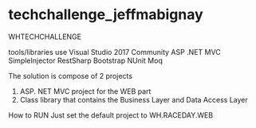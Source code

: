# techchallenge_jeffmabignay
WHTECHCHALLENGE

tools/libraries use
Visual Studio 2017 Community
ASP .NET MVC
SimpleInjector
RestSharp
Bootstrap
NUnit
Moq

The solution is compose of 2 projects
1. ASP. NET MVC project for the WEB part
2. Class library that contains the Business Layer and Data Access Layer

How to RUN
Just set the default project to WH.RACEDAY.WEB

